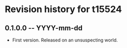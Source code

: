 # Revision history for t15524

## 0.1.0.0 -- YYYY-mm-dd

* First version. Released on an unsuspecting world.
